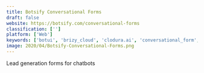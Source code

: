 ```yaml
---
title: Botsify Conversational Forms
draft: false 
website: https://botsify.com/conversational-forms
classification: ['']
platform: ['Web']
keywords: ['botui', 'brizy_cloud', 'clodura.ai', 'conversational_form', 'convertcalculator', 'fieldgoal', 'formbakery', 'jotform', 'landbot', 'leadworx', 'lndr', 'magic_forms_by_cloudstitch', 'reason8.ai', 'tars', 'the_landing_page_cookbook', 'typeform', 'typeform_v2_(beta)', 'uaprivacy', 'upscribe', 'chatform.ai']
image: 2020/04/Botsify-Conversational-Forms.png
---
```

Lead generation forms for chatbots